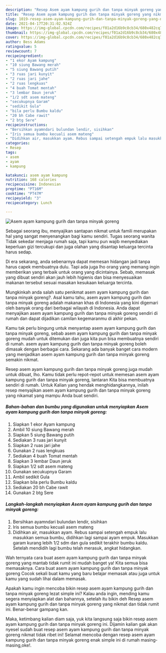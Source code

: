 ```yaml
---
description: "Resep Asem ayam kampung gurih dan tanpa minyak goreng yang nikmat dan Mudah Dibuat"
title: "Resep Asem ayam kampung gurih dan tanpa minyak goreng yang nikmat dan Mudah Dibuat"
slug: 1019-resep-asem-ayam-kampung-gurih-dan-tanpa-minyak-goreng-yang-nikmat-dan-mudah-dibuat
date: 2021-04-17T20:31:02.924Z
image: https://img-global.cpcdn.com/recipes/f01a2d16b9c8cb34/680x482cq70/asem-ayam-kampung-gurih-dan-tanpa-minyak-goreng-foto-resep-utama.jpg
thumbnail: https://img-global.cpcdn.com/recipes/f01a2d16b9c8cb34/680x482cq70/asem-ayam-kampung-gurih-dan-tanpa-minyak-goreng-foto-resep-utama.jpg
cover: https://img-global.cpcdn.com/recipes/f01a2d16b9c8cb34/680x482cq70/asem-ayam-kampung-gurih-dan-tanpa-minyak-goreng-foto-resep-utama.jpg
author: Bess Adams
ratingvalue: 5
reviewcount: 7
recipeingredient:
- "1 ekor Ayam kampung"
- "10 siung Bawang merah"
- "5 siung Bawang putih"
- "3 ruas jari kunyit"
- "2 ruas jari jahe"
- "2 ruas lengkuas"
- "4 buah Tomat mentah"
- "3 lembar Daun jeruk"
- "1/2 sdt asem mateng"
- "secukupnya Garam"
- "sedikit Gula"
- "bila perlu Bumbu kaldu"
- "20 bh Cabe rawit"
- "2 btg Sere"
recipeinstructions:
- "Bersihkan ayamndari bulundan lendir, sisihkan"
- "Iris semua bumbu kecuali asem mateng"
- "Didihkan air, masukkan ayam. Rebus sampai setengah empuk lalu masukkan semua bumbu, didihkan lagi sampai ayam empuk. Masukkan garam kurang lebih 1/2 sdm dan gula sedikit terakhir bumbu kaldu. Setelah mendidih lagi bumbu telah merasuk, angkat hidangkan."
categories:
- Resep
tags:
- asem
- ayam
- kampung

katakunci: asem ayam kampung 
nutrition: 168 calories
recipecuisine: Indonesian
preptime: "PT16M"
cooktime: "PT47M"
recipeyield: "3"
recipecategory: Lunch

---
```



![Asem ayam kampung gurih dan tanpa minyak goreng](https://img-global.cpcdn.com/recipes/f01a2d16b9c8cb34/680x482cq70/asem-ayam-kampung-gurih-dan-tanpa-minyak-goreng-foto-resep-utama.jpg)

Sebagai seorang ibu, menyajikan santapan nikmat untuk famili merupakan hal yang sangat menyenangkan bagi kamu sendiri. Tugas seorang  wanita Tidak sekedar menjaga rumah saja, tapi kamu pun wajib menyediakan keperluan gizi tercukupi dan juga olahan yang disantap keluarga tercinta harus sedap.

Di era  sekarang, anda sebenarnya dapat memesan hidangan jadi tanpa harus capek membuatnya dulu. Tapi ada juga lho orang yang memang ingin memberikan yang terbaik untuk orang yang dicintainya. Sebab, memasak yang dibuat sendiri akan jauh lebih higienis dan bisa menyesuaikan makanan tersebut sesuai masakan kesukaan keluarga tercinta. 



Mungkinkah anda salah satu penikmat asem ayam kampung gurih dan tanpa minyak goreng?. Asal kamu tahu, asem ayam kampung gurih dan tanpa minyak goreng adalah makanan khas di Indonesia yang kini digemari oleh banyak orang dari berbagai wilayah di Indonesia. Anda dapat menyajikan asem ayam kampung gurih dan tanpa minyak goreng sendiri di rumah dan dapat dijadikan camilan kegemaranmu di akhir pekan.

Kamu tak perlu bingung untuk menyantap asem ayam kampung gurih dan tanpa minyak goreng, sebab asem ayam kampung gurih dan tanpa minyak goreng mudah untuk ditemukan dan juga kita pun bisa membuatnya sendiri di rumah. asem ayam kampung gurih dan tanpa minyak goreng boleh dimasak dengan berbagai cara. Sekarang ada banyak banget cara modern yang menjadikan asem ayam kampung gurih dan tanpa minyak goreng semakin nikmat.

Resep asem ayam kampung gurih dan tanpa minyak goreng juga mudah untuk dibuat, lho. Kamu tidak perlu repot-repot untuk memesan asem ayam kampung gurih dan tanpa minyak goreng, lantaran Kita bisa membuatnya sendiri di rumah. Untuk Kalian yang hendak menghidangkannya, inilah resep menyajikan asem ayam kampung gurih dan tanpa minyak goreng yang nikamat yang mampu Anda buat sendiri.

<!--inarticleads1-->

##### Bahan-bahan dan bumbu yang digunakan untuk menyiapkan Asem ayam kampung gurih dan tanpa minyak goreng:

1. Siapkan 1 ekor Ayam kampung
1. Ambil 10 siung Bawang merah
1. Siapkan 5 siung Bawang putih
1. Sediakan 3 ruas jari kunyit
1. Siapkan 2 ruas jari jahe
1. Gunakan 2 ruas lengkuas
1. Sediakan 4 buah Tomat mentah
1. Siapkan 3 lembar Daun jeruk
1. Siapkan 1/2 sdt asem mateng
1. Gunakan secukupnya Garam
1. Ambil sedikit Gula
1. Siapkan bila perlu Bumbu kaldu
1. Sediakan 20 bh Cabe rawit
1. Gunakan 2 btg Sere




<!--inarticleads2-->

##### Langkah-langkah menyiapkan Asem ayam kampung gurih dan tanpa minyak goreng:

1. Bersihkan ayamndari bulundan lendir, sisihkan
1. Iris semua bumbu kecuali asem mateng
1. Didihkan air, masukkan ayam. Rebus sampai setengah empuk lalu masukkan semua bumbu, didihkan lagi sampai ayam empuk. Masukkan garam kurang lebih 1/2 sdm dan gula sedikit terakhir bumbu kaldu. Setelah mendidih lagi bumbu telah merasuk, angkat hidangkan.




Wah ternyata cara buat asem ayam kampung gurih dan tanpa minyak goreng yang mantab tidak rumit ini mudah banget ya! Kita semua bisa memasaknya. Cara buat asem ayam kampung gurih dan tanpa minyak goreng Cocok sekali buat kamu yang baru belajar memasak atau juga untuk kamu yang sudah lihai dalam memasak.

Apakah kamu ingin mencoba bikin resep asem ayam kampung gurih dan tanpa minyak goreng lezat simple ini? Kalau anda ingin, mending kamu segera menyiapkan alat dan bahannya, setelah itu bikin deh Resep asem ayam kampung gurih dan tanpa minyak goreng yang nikmat dan tidak rumit ini. Benar-benar gampang kan. 

Maka, ketimbang kalian diam saja, yuk kita langsung saja bikin resep asem ayam kampung gurih dan tanpa minyak goreng ini. Dijamin kalian gak akan nyesel sudah buat resep asem ayam kampung gurih dan tanpa minyak goreng nikmat tidak ribet ini! Selamat mencoba dengan resep asem ayam kampung gurih dan tanpa minyak goreng enak simple ini di rumah masing-masing,oke!.

